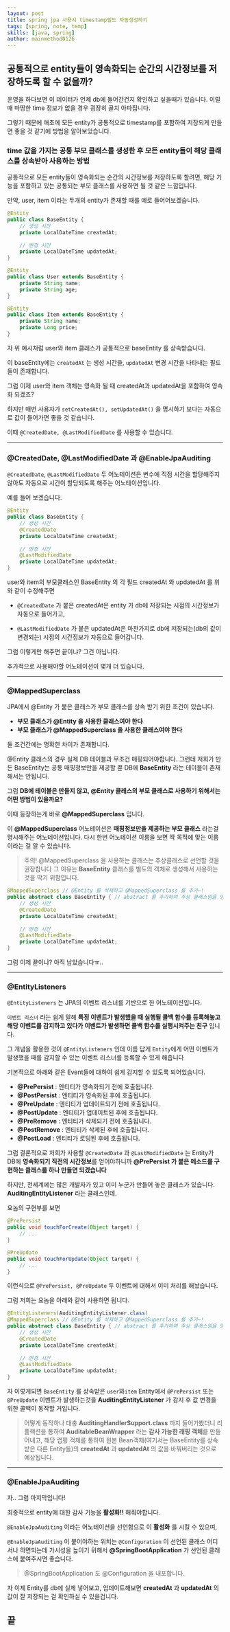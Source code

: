 ```yaml
---
layout: post
title: spring jpa 사용시 timestamp필드 자동생성하기
tags: [spring, note, temp]
skills: [java, spring]
author: mainmethod0126
---
```


## 공통적으로 entity들이 영속화되는 순간의 시간정보를 저장하도록 할 수 없을까?

운영을 하다보면 이 데이터가 언제 db에 들어간건지 확인하고 싶을때가 있습니다. 이럴때 마땅한 time 정보가 없을 경우 굉장히 골치 아파집니다.

그렇기 때문에 애초에 모든 entity가 공통적으로 timestamp를 포함하여 저장되게 만들면 좋을 것 같기에 방법을 알아보았습니다.

### time 값을 가지는 공통 부모 클래스를 생성한 후 모든 entity들이 해당 클래스를 상속받아 사용하는 방법

공통적으로 모든 entity들이 영속화되는 순간의 시간정보를 저장하도록 할려면, 해당 기능을 포함하고 있는 공통되는 부모 클래스를 사용하면 될 것 같은 느낌입니다.

만약, user, item 이라는 두개의 entity가 존재할 때를 예로 들어어보겠습니다.

```java
@Entity
public class BaseEntity {
    // 생성 시간
    private LocalDateTime createdAt;
    
    // 변경 시간
    private LocalDateTime updatedAt;
}
```

```java
@Entity
public class User extends BaseEntity {
    private String name;
    private String age;
}
```

```java
@Entity
public class Item extends BaseEntity {
    private String name;
    private Long price;
}
```

자 위 예시처럼 user와 item 클래스가 공통적으로 baseEntity 를 상속받습니다.

이 baseEntity에는 `createdAt` 는 생성 시간을, `updatedAt` 변경 시간을 나타내는 필드들이 존재합니다.

그럼 이제 user와 item 객체는 영속화 될 때 createdAt과 updatedAt을 포함하여 영속화 되겠죠?

하지만 매번 사용자가 `setCreatedAt(), setUpdatedAt()` 을 명시하기 보다는 자동으로 값이 들어가면 좋을 것 같습니다.

이때 `@CreatedDate, @LastModifiedDate` 를 사용할 수 있습니다.

---

### @CreatedDate, @LastModifiedDate 과 @EnableJpaAuditing

`@CreatedDate`, `@LastModifiedDate` 두 어노테이션은 변수에 직접 시간을 할당해주지 않아도 자동으로 시간이 할당되도록 해주는 어노테이션입니다.

예를 들어 보겠습니다.

```java
@Entity
public class BaseEntity {
    // 생성 시간
    @CreatedDate
    private LocalDateTime createdAt;
    
    // 변경 시간
    @LastModifiedDate
    private LocalDateTime updatedAt;
}
```

user와 item의 부모클래스인 BaseEntity 의 각 필드 createdAt 와 updatedAt 를 위와 같이 수정해주면

- `@CreatedDate` 가 붙은 createdAt은 entity 가 db에 저장되는 시점의 시간정보가 자동으로 들어가고,

- `@LastModifiedDate` 가 붙은 updatedAt은 마찬가지로 db에 저장되는(db의 값이 변경되는) 시점의 시간정보가 자동으로 들어갑니다.

그럼 이렇게만 해주면 끝이냐? 그건 아닙니다.

추가적으로 사용해야할 어노테이션이 몇개 더 있습니다.

---

### @MappedSuperclass

JPA에서 @Entity 가 붙은 클래스가 부모 클래스를 상속 받기 위한 조건이 있습니다.

- **부모 클래스가 @Entity 을 사용한 클래스여야 한다**
- **부모 클래스가 @MappedSuperclass 을 사용한 클래스여야 한다**

둘 조건간에는 명확한 차이가 존재합니다.

@Entity 클래스의 경우 실제 DB 테이블과 무조건 매핑되어야합니다.
그런데 저희가 만든 BaseEntity는 공통 매핑정보만을 제공할 뿐 DB에 **BaseEntity** 라는 테이블이 존재해서는 안됩니다.

그럼 **DB에 테이블은 만들지 않고, @Entity 클래스의 부모 클래스로 사용하기 위해서는 어떤 방법이 있을까요?**

이때 등장하는게 바로 **@MappedSuperclass** 입니다.

이 **@MappedSuperclass** 어노테이션은 **매핑정보만을 제공하는 부모 클래스** 라는걸 명시해주는 어노테이션입니다.
다시 한번 어노테이션 이름을 보면 딱 목적에 맞는 이름이라는 걸 알 수 있습니다.

> 주의! @MappedSuperclass 을 사용하는 클래스는 추상클래스로 선언할 것을 권장합니다 그 이유는 **BaseEntity** 클래스를 별도의 객체로 생성해서 사용하는 것을 막기 위함입니다.

```java
@MappedSuperclass // @Entity 를 삭제하고 @MappedSuperclass 를 추가~!
public abstract class BaseEntity { // abstract 를 추가하여 추상 클래스임을 명시합니다! 
    // 생성 시간
    @CreatedDate
    private LocalDateTime createdAt;
    
    // 변경 시간
    @LastModifiedDate
    private LocalDateTime updatedAt;
}
```

그럼 이제 끝이냐? 아직 남았습니다ㅠ..

---

### @EntityListeners

`@EntityListeners` 는 JPA의 이벤트 리스너를 기반으로 한 어노테이션입니다.

`이벤트 리스너` 라는 쉽게 말해 **특정 이벤트가 발생했을 때 실행될 콜백 함수를 등록해놓고 해당 이벤트를 감지하고 있다가 이벤트가 발생하면 콜백 함수를 실행시켜주는 친구** 입니다.

그 개념을 활용한 것이 `@EntityListeners` 인데 이름 답게 `Entity`에게 어떤 이벤트가 발생했을 때를 감지할 수 있는 이벤트 리스너를 등록할 수 있게 해줍니다

기본적으로 아래와 같은 Event들에 대하여 쉽게 감지할 수 있도록 되어있습니다.

- **@PrePersist** : 엔티티가 영속화되기 전에 호출됩니다.
- **@PostPersist** : 엔티티가 영속화된 후에 호출됩니다.
- **@PreUpdate** : 엔티티가 업데이트되기 전에 호출됩니다.
- **@PostUpdate** : 엔티티가 업데이트된 후에 호출됩니다.
- **@PreRemove** : 엔티티가 삭제되기 전에 호출됩니다.
- **@PostRemove** : 엔티티가 삭제된 후에 호출됩니다.
- **@PostLoad** : 엔티티가 로딩된 후에 호출됩니다.

그럼 결론적으로 저희가 사용할 `@CreatedDate` 과 `@LastModifiedDate` 는 Entity가 DB에 **영속화되기 직전의 시간정보**를 얻어야하니까
**@PrePersist 가 붙은 메소드를 구현하는 클래스를 하나 만들면 되겠습니다**

하지만, 전세계에는 많은 개발자가 있고 이미 누군가 만들어 놓은 클래스가 있습니다.
**AuditingEntityListener** 라는 클래스인데.

요놈의 구현부를 보면

```java
@PrePersist
public void touchForCreate(Object target) {
    // ...
}
```

```java
@PreUpdate
public void touchForUpdate(Object target) {
    // ...
}
```

이런식으로 `@PrePersist, @PreUpdate` 두 이벤트에 대해서 이미 처리를 해놨습니다.

그럼 저희는 요놈을 아래와 같이 사용하면 됩니다.

```java
@EntityListeners(AuditingEntityListener.class)
@MappedSuperclass // @Entity 를 삭제하고 @MappedSuperclass 를 추가~!
public abstract class BaseEntity { // abstract 를 추가하여 추상 클래스임을 명시합니다! 
    // 생성 시간
    @CreatedDate
    private LocalDateTime createdAt;
    
    // 변경 시간
    @LastModifiedDate
    private LocalDateTime updatedAt;
}
```

자 이렇게되면 `BaseEntity` 를 상속받은 `user`와`item` Entity에서 `@PrePersist` 또는 `@PreUpdate` 이벤트가 발생하는것을 **AuditingEntityListener** 가 감지 후 값 변경을 위한 콜백이 동작할 거입니다.

> 어떻게 동작하나 대충 **AuditingHandlerSupport.class** 까지 들어가봤더니
리플랙션을 통하여 **AuditableBeanWrapper** 라는 **감사 가능한 래핑 객체**를 만들어내고, 해당 랩핑 객체를 통하여 원본 Bean객체(여기서는 BaseEntity를 상속받은 다른 Entity들)의 **createdAt** 과 **updatedAt** 의 값을 바꿔버리는 것으로 예상됩니다.

---

### @EnableJpaAuditing

자.. 그럼 마지막입니다!

최종적으로 entity에 대한 감사 기능을 **활성화!!** 해줘야합니다.

`@EnableJpaAuditing` 이라는 어노테이션을 선언함으로 이 **활성화** 를 시킬 수 있으며,

`@EnableJpaAuditing` 이 붙어야하는 위치는 `@Configuration` 이 선언된 클래스 어디서나 하면되는데 가시성을 높이기 위해서 **@SpringBootApplication** 가 선언된 클래스에 붙여주시면 좋습니다.

> @SpringBootApplication 도 @Configuration 을 내포합니다.

자 이제 Entity를 db에 실제 넣어보고, 업데이트해보면 **createdAt** 과 **updatedAt** 의 값이 잘 저장되는 걸 확인하실 수 있을겁니다.

## 끝